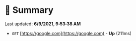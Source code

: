 # 📖 Summary
Last updated: **6/9/2021, 9:53:38 AM**

- `GET` [https://google.com](https://google.com) - **Up** (211ms)
